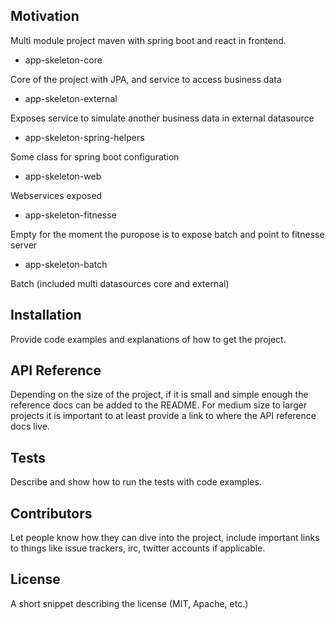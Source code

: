 ## Motivation

Multi module project maven with spring boot and react in frontend.  
* app-skeleton-core  
  
Core of the project with JPA, and service to access business data

* app-skeleton-external  
  
Exposes service to simulate another business data in external datasource

* app-skeleton-spring-helpers  
  
Some class for spring boot configuration

* app-skeleton-web  
  
Webservices exposed 

* app-skeleton-fitnesse  
  
Empty for the moment the puropose is to expose batch and point to fitnesse server 

* app-skeleton-batch  
  
 Batch (included multi datasources core and external)


## Installation

Provide code examples and explanations of how to get the project.

## API Reference

Depending on the size of the project, if it is small and simple enough the reference docs can be added to the README. For medium size to larger projects it is important to at least provide a link to where the API reference docs live.

## Tests

Describe and show how to run the tests with code examples.

## Contributors

Let people know how they can dive into the project, include important links to things like issue trackers, irc, twitter accounts if applicable.

## License

A short snippet describing the license (MIT, Apache, etc.)